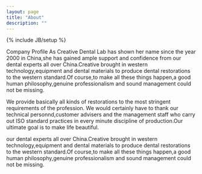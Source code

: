 ```yaml
---
layout: page
title: "About"
description: ""
---
```

{% include JB/setup %}

Company Profile
As Creative Dental Lab has shown her name since the year 2000 in China,she has gained ample support and confidence from our dental experts all over China.Creative brought in western technology,equipment and dental materials to produce dental restorations to the western standard.Of course,to make all these things happen,a good human philosophy,genuine professionalism and sound management could not be missing.

We provide basically all kinds of restorations to the most stringent requirements of the profession. We would certainly have to thank our technical personnd,customer advisers and the management staff who carry out ISO standard practices in every minute discipline of production.Our ultimate goal is to make life beautiful.

our dental experts all over China.Creative brought in western technology,equipment and dental materials to produce dental restorations to the western standard.Of course,to make all these things happen,a good human philosophy,genuine professionalism and sound management could not be missing.
